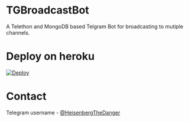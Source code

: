 # TGBroadcastBot

A Telethon and MongoDB based Telgram Bot for broadcasting to mutiple channels.


# Deploy on heroku

[![Deploy](https://www.herokucdn.com/deploy/button.svg)](https://heroku.com/deploy?template=https://github.com/leeveshkamboj/TGBroadcastBot/)


# Contact

Telegram username - [@HeisenbergTheDanger](https://t.me/HeisenbergTheDanger)
